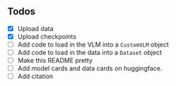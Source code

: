 ## Todos

- [x] Upload data
- [x] Upload checkpoints
- [ ] Add code to load in the VLM into a `CustomVLM` object
- [ ] Add code to load in the data into a `Dataset` object
- [ ] Make this README pretty
- [ ] Add model cards and data cards on huggingface.
- [ ] Add citation